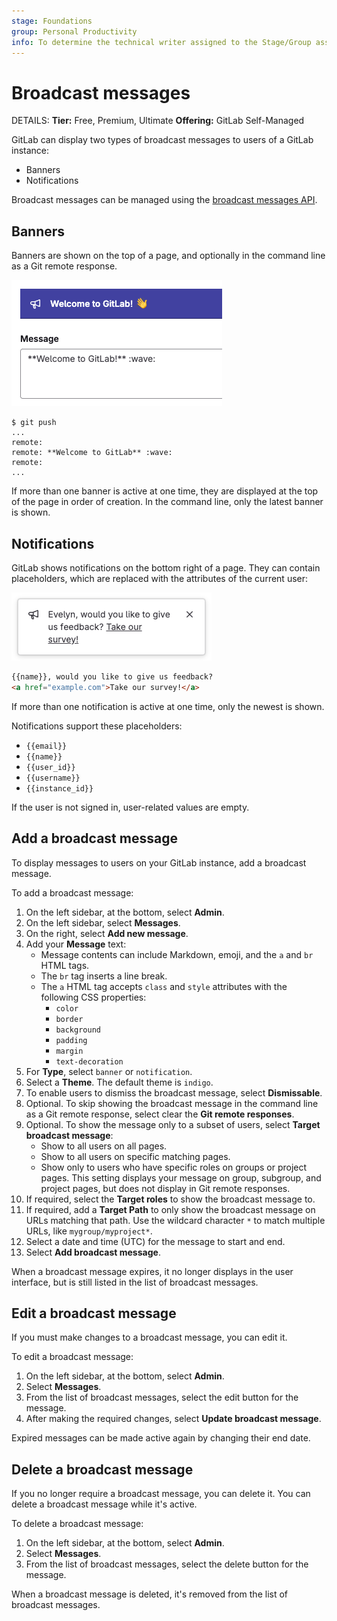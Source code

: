 ```yaml
---
stage: Foundations
group: Personal Productivity
info: To determine the technical writer assigned to the Stage/Group associated with this page, see https://handbook.gitlab.com/handbook/product/ux/technical-writing/#assignments
---
```


# Broadcast messages

DETAILS:
**Tier:** Free, Premium, Ultimate
**Offering:** GitLab Self-Managed

GitLab can display two types of broadcast messages to users of a GitLab instance:

- Banners
- Notifications

Broadcast messages can be managed using the [broadcast messages API](../api/broadcast_messages.md).

## Banners

Banners are shown on the top of a page, and optionally in the command line as a Git remote response.

![A broadcast message banner displaying a welcome message.](img/broadcast_messages_banner_v17_7.png)

```shell
$ git push
...
remote:
remote: **Welcome to GitLab** :wave:
remote:
...
```

If more than one banner is active at one time, they are displayed at the top of the page in order of
creation. In the command line, only the latest banner is shown.

## Notifications

GitLab shows notifications on the bottom right of a page. They can contain placeholders,
which are replaced with the attributes of the current user:

![A broadcast message notification using the name placeholder.](img/broadcast_messages_notification_v17_7.png)

```markdown
{{name}}, would you like to give us feedback?
<a href="example.com">Take our survey!</a>
```

If more than one notification is active at one time, only the newest is shown.

Notifications support these placeholders:

- `{{email}}`
- `{{name}}`
- `{{user_id}}`
- `{{username}}`
- `{{instance_id}}`

If the user is not signed in, user-related values are empty.

## Add a broadcast message

To display messages to users on your GitLab instance, add a broadcast message.

To add a broadcast message:

1. On the left sidebar, at the bottom, select **Admin**.
1. On the left sidebar, select **Messages**.
1. On the right, select **Add new message**.
1. Add your **Message** text:
   - Message contents can include Markdown, emoji, and the `a` and `br` HTML tags.
   - The `br` tag inserts a line break.
   - The `a` HTML tag accepts `class` and `style` attributes with the following CSS properties:
     - `color`
     - `border`
     - `background`
     - `padding`
     - `margin`
     - `text-decoration`
1. For **Type**, select `banner` or `notification`.
1. Select a **Theme**. The default theme is `indigo`.
1. To enable users to dismiss the broadcast message, select **Dismissable**.
1. Optional. To skip showing the broadcast message in the command line as a Git remote response, select clear the **Git remote responses**.
1. Optional. To show the message only to a subset of users, select **Target broadcast message**:
   - Show to all users on all pages.
   - Show to all users on specific matching pages.
   - Show only to users who have specific roles on groups or project pages. This setting displays your message on
     group, subgroup, and project pages, but does not display in Git remote responses.
1. If required, select the **Target roles** to show the broadcast message to.
1. If required, add a **Target Path** to only show the broadcast message on URLs matching that path.
   Use the wildcard character `*` to match multiple URLs, like `mygroup/myproject*`.
1. Select a date and time (UTC) for the message to start and end.
1. Select **Add broadcast message**.

When a broadcast message expires, it no longer displays in the user interface, but is still listed in the
list of broadcast messages.

## Edit a broadcast message

If you must make changes to a broadcast message, you can edit it.

To edit a broadcast message:

1. On the left sidebar, at the bottom, select **Admin**.
1. Select **Messages**.
1. From the list of broadcast messages, select the edit button for the message.
1. After making the required changes, select **Update broadcast message**.

Expired messages can be made active again by changing their end date.

## Delete a broadcast message

If you no longer require a broadcast message, you can delete it.
You can delete a broadcast message while it's active.

To delete a broadcast message:

1. On the left sidebar, at the bottom, select **Admin**.
1. Select **Messages**.
1. From the list of broadcast messages, select the delete button for the message.

When a broadcast message is deleted, it's removed from the list of broadcast messages.
